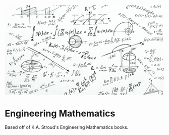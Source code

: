![Engineering mathematics](/hero.jpg)

Engineering Mathematics
===

Based off of K.A. Stroud's Engineering Mathematics books.
